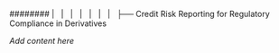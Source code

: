 ######## |   |   |   |   |   |   |   ├── Credit Risk Reporting for Regulatory Compliance in Derivatives

*Add content here*